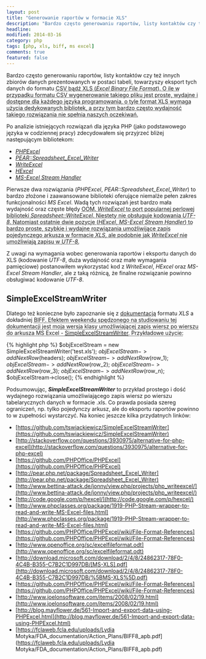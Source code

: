 ```yaml
---
layout: post
title: "Generowanie raportów w formacie XLS"
description: "Bardzo często generowaniu raportów, listy kontaktów czy też innych zbiorów danych prezentowanych w postaci tabeli, towarzyszy eksport tych danych do formatu CSV bądź XLS (Excel Binary File Format). O ile w przypadku formatu CSV wygenerowanie takiego pliku jest proste, wydajne i dostępne dla każdego języka programowania, o tyle format XLS wymaga..."
headline: 
modified: 2014-03-16
category: php
tags: [php, xls, biff, ms excel]
comments: true
featured: false
---
```


Bardzo często generowaniu raportów, listy kontaktów czy też innych zbiorów danych prezentowanych w postaci tabeli, towarzyszy eksport tych danych do formatu <abbr title="Comma Separated Value">CSV<abbr> bądź XLS (*Excel Binary File Format*). O ile w przypadku formatu CSV wygenerowanie takiego pliku jest proste, wydajne i dostępne dla każdego języka programowania, o tyle format XLS wymaga użycia dedykowanych bibliotek, a przy tym bardzo często wydajność takiego rozwiązania nie spełnia naszych oczekiwań. 

Po analizie istniejących rozwiązań dla języka PHP (jako podstawowego języka w codziennej pracy) zdecydowałem się przyjrzeć bliżej następującym bibliotekom:

- *[PHPExcel](https://github.com/PHPOffice/PHPExcel)*
- *[PEAR::Spreadsheet_Excel_Writer](http://pear.php.net/package/Spreadsheet_Excel_Writer)*
- *[WriteExcel](http://www.bettina-attack.de/jonny/view.php/projects/php_writeexcel/)*
- *[HExcel](http://code.google.com/p/hexcel/)*
- *[MS-Excel Stream Handler](http://www.phpclasses.org/package/1919-PHP-Stream-wrapper-to-read-and-write-MS-Excel-files.html)*

Pierwsze dwa rozwiązania (*PHPExcel*, *PEAR::Spreadsheet_Excel_Writer*) to bardzo złożone i zaawansowane biblioteki oferujące niemalże pełen zakres funkcjonalności *MS Excel*. Wadą tych rozwiązań jest bardzo mała wydajność oraz częste błędy <abbr title="Out Of Memory">OOM<abbr>. *WriteExcel* to port popularnej perlowej biblioteki *Spreadsheet::WriteExcel*. Niestety nie obsługuje kodowania *UTF-8*. Natomiast ostatnie dwie pozycje (*HExcel*, *MS-Excel Stream Handler*) to bardzo proste, szybkie i wydajne rozwiązania umożliwijące zapis pojedynczego arkusza w formacie *XLS*, ale podobnie jak *WriteExcel* nie umożliwiają zapisu w *UTF-8*.

Z uwagi na wymagania wobec generowania raportów i eksportu danych do XLS (kodowanie *UTF-8*, duża wydajność oraz małe wymagania pamięciowe) postanowiłem wykorzystać kod z *WriteExcel*, *HExcel* oraz *MS-Excel Stream Handler*, ale z taką różnicą, że finalne rozwiązanie powinno obsługiwać kodowanie *UTF-8*.

## SimpleExcelStreamWriter

Dlatego też konieczne było zapoznanie się z [dokumentacją](http://download.microsoft.com/download/2/4/8/24862317-78F0-4C4B-B355-C7B2C1D997DB/%5BMS-XLS%5D.pdf) formatu *XLS* a dokładniej <abbr title="Binary Interchange File Format">BIFF<abbr>. Efektem weekendu spędzonego na studiowaniu tej dokumentacji jest moja wersja klasy umożliwiającej zapis wiersz po wierszu do arkusza MS Excel - [SimpleExcelStreamWriter](https://github.com/tswiackiewicz/SimpleExcelStreamWriter). Przykładowe użycie:

{% highlight php %}
$objExcelStream = new SimpleExcelStreamWriter('test.xls');
$objExcelStream->addNextRow($headers);
$objExcelStream->addNextRow($row_1);
$objExcelStream->addNextRow($row_2);
$objExcelStream->addNextRow($row_3);
$objExcelStream->addNextRow($row_n);
$objExcelStream->close();
{% endhighlight %}

Podsumowując, ***SimpleExcelStreamWriter*** to przykład prostego i dość wydajnego rozwiązania umożliwiającego zapis wiersz po wierszu tabelarycznych danych w formacie .xls. Co prawda posiada szereg ograniczeń, np. tylko pojedynczy arkusz, ale do eksportu raportów powinno to w zupełności wystarczyć. Na koniec jeszcze kilka przydatnych linków:

* [https://github.com/tswiackiewicz/SimpleExcelStreamWriter](https://github.com/tswiackiewicz/SimpleExcelStreamWriter)
* [http://stackoverflow.com/questions/3930975/alternative-for-php-excel](http://stackoverflow.com/questions/3930975/alternative-for-php-excel)
* [https://github.com/PHPOffice/PHPExcel](https://github.com/PHPOffice/PHPExcel)
* [http://pear.php.net/package/Spreadsheet_Excel_Writer](http://pear.php.net/package/Spreadsheet_Excel_Writer)
* [http://www.bettina-attack.de/jonny/view.php/projects/php_writeexcel/](http://www.bettina-attack.de/jonny/view.php/projects/php_writeexcel/)
* [http://code.google.com/p/hexcel/](http://code.google.com/p/hexcel/)
* [http://www.phpclasses.org/package/1919-PHP-Stream-wrapper-to-read-and-write-MS-Excel-files.html](http://www.phpclasses.org/package/1919-PHP-Stream-wrapper-to-read-and-write-MS-Excel-files.html)
* [https://github.com/PHPOffice/PHPExcel/wiki/File-Format-References](https://github.com/PHPOffice/PHPExcel/wiki/File-Format-References)
* [http://www.openoffice.org/sc/excelfileformat.odt](http://www.openoffice.org/sc/excelfileformat.odt)
* [http://download.microsoft.com/download/2/4/8/24862317-78F0-4C4B-B355-C7B2C1D997DB/[MS-XLS].pdf](http://download.microsoft.com/download/2/4/8/24862317-78F0-4C4B-B355-C7B2C1D997DB/%5BMS-XLS%5D.pdf)
* [https://github.com/PHPOffice/PHPExcel/wiki/File-Format-References](https://github.com/PHPOffice/PHPExcel/wiki/File-Format-References)
* [http://www.joelonsoftware.com/items/2008/02/19.html](http://www.joelonsoftware.com/items/2008/02/19.html)
* [http://blog.mayflower.de/561-Import-and-export-data-using-PHPExcel.html](http://blog.mayflower.de/561-Import-and-export-data-using-PHPExcel.html)
* [https://fclaweb.fcla.edu/uploads/Lydia Motyka/FDA_documentation/Action_Plans/BIFF8_apb.pdf](https://fclaweb.fcla.edu/uploads/Lydia Motyka/FDA_documentation/Action_Plans/BIFF8_apb.pdf)


